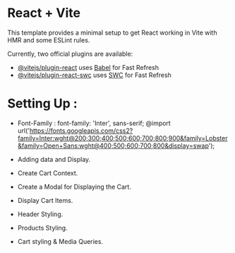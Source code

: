 # React + Vite

This template provides a minimal setup to get React working in Vite with HMR and some ESLint rules.

Currently, two official plugins are available:

- [@vitejs/plugin-react](https://github.com/vitejs/vite-plugin-react/blob/main/packages/plugin-react/README.md) uses [Babel](https://babeljs.io/) for Fast Refresh
- [@vitejs/plugin-react-swc](https://github.com/vitejs/vite-plugin-react-swc) uses [SWC](https://swc.rs/) for Fast Refresh

# Setting Up :

- Font-Family : font-family: 'Inter', sans-serif;
  @import url('https://fonts.googleapis.com/css2?family=Inter:wght@200;300;400;500;600;700;800;900&family=Lobster&family=Open+Sans:wght@400;500;600;700;800&display=swap');

- Adding data and Display.
- Create Cart Context.
- Create a Modal for Displaying the Cart.
- Display Cart Items.
- Header Styling.
- Products Styling.
- Cart styling & Media Queries.
